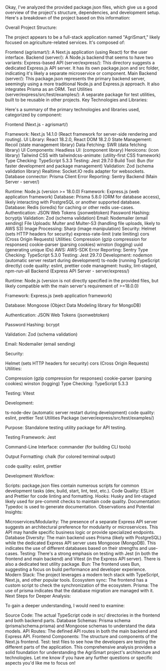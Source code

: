 Okay, I've analyzed the provided package.json files, which give us a good overview of the project's structure, dependencies, and development setup. Here's a breakdown of the project based on this information:

Overall Project Structure:

The project appears to be a full-stack application named "AgriSmart," likely focused on agriculture-related services. It's composed of:

Frontend (agrismart/): A Next.js application (using React) for the user interface.
Backend (server/): A Node.js backend that seems to have two variants:
Express-based API (server/express/): This directory suggests a dedicated Express.js API server. It has its own package.json and src folder, indicating it's likely a separate microservice or component.
Main Backend (server/): This package.json represents the primary backend server, seemingly using a more traditional Node.js and Express.js approach. It also integrates Prisma as an ORM.
Test Utilities (server/express/src/test/examples/): A separate package for test utilities, built to be reusable in other projects.
Key Technologies and Libraries:

Here's a summary of the primary technologies and libraries used, categorized by component:

Frontend (Next.js - agrismart/)

Framework: Next.js 14.1.0 (React framework for server-side rendering and routing).
UI Library: React 18.2.0, React DOM 18.2.0
State Management: Recoil (state management library)
Data Fetching: SWR (data fetching library)
UI Components:
Headless UI: (component library)
Heroicons: (icon library)
Tailwind CSS with tailwindcss-animate: (utility-first CSS framework)
Type Checking: TypeScript 5.3.3
Testing: Jest 29.7.0
Build Tool: Bun (for faster development and package management)
Validation: Zod (schema validation library)
Realtime: Socket.IO redis adapter for websockets.
Database connector: Prisma Client
Error Reporting: Sentry
Backend (Main Server - server/)

Runtime: Node.js (version >= 18.0.0)
Framework: Express.js (web application framework)
Database: Prisma 5.8.0 (ORM for database access), likely interacting with PostgreSQL or another supported database.
Database: Redis (ioredis) for caching or other redis use-cases.
Authentication: JSON Web Tokens (jsonwebtoken)
Password Hashing: bcryptjs
Validation: Zod (schema validation)
Email: Nodemailer (email sending)
File Uploads: Multer and Multer-S3 (handling file uploads, likely to AWS S3)
Image Processing: Sharp (image manipulation)
Security:
Helmet (sets HTTP headers for security)
express-rate-limit (rate limiting)
cors (Cross Origin Requests)
Utilities:
Compression (gzip compression for responses)
cookie-parser (parsing cookies)
winston (logging)
uuid (generating unique IDs)
AWS: AWS-SDK
Error Reporting: Sentry
Type Checking: TypeScript 5.3.0
Testing: Jest 29.7.0
Development:
nodemon (automatic server restart during development)
ts-node (running TypeScript directly)
code quality: eslint, prettier
code managment: husky, lint-staged, npm-run-all
Backend (Express API Server - server/express/)

Runtime: Node.js (version is not directly specified in the provided files, but likely compatible with the main server's requirement of >=18.0.0)

Framework: Express.js (web application framework)

Database: Mongoose (Object Data Modeling library for MongoDB)

Authentication: JSON Web Tokens (jsonwebtoken)

Password Hashing: bcrypt

Validation: Zod (schema validation)

Email: Nodemailer (email sending)

Security:

Helmet (sets HTTP headers for security)
cors (Cross Origin Requests)
Utilities:

Compression (gzip compression for responses)
cookie-parser (parsing cookies)
winston (logging)
Type Checking: TypeScript 5.3.3

Testing: Vitest

Development:

ts-node-dev (automatic server restart during development)
code quality: eslint, prettier Test Utilities Package (server/express/src/test/examples/)

Purpose: Standalone testing utility package for API testing.

Testing Framework: Jest

Command-Line Interface: commander (for building CLI tools)

Output Formatting: chalk (for colored terminal output)

code quality: eslint, prettier

Development Workflow:

Scripts: package.json files contain numerous scripts for common development tasks (dev, build, start, lint, test, etc.).
Code Quality: ESLint and Prettier for code linting and formatting.
Hooks: Husky and lint-staged likely used for pre-commit checks to maintain code quality.
Documentation: Typedoc is used to generate documentation.
Observations and Potential Insights:

Microservices/Modularity: The presence of a separate Express API server suggests an architectural preference for modularity or microservices. This API may handle specific business logic or provide specialized endpoints.
Database Diversity: The main backend uses Prisma (likely with PostgreSQL) while the dedicated Express API server uses Mongoose (MongoDB). This indicates the use of different databases based on their strengths and use-cases.
Testing: There's a strong emphasis on testing with Jest (in both the frontend and main backend) and Vitest (in the Express API server). There is also a dedicated test utility package.
Bun: The frontend uses Bun, suggesting a focus on build performance and developer experience.
Modern Stack: The project leverages a modern tech stack with TypeScript, Next.js, and other popular tools.
Ecosystem sync: The frontend has a custom script to check the synchronization of the ecosystem.
Prisma: The use of prisma indicates that the database migration are managed with it.
Next Steps for Deeper Analysis:

To gain a deeper understanding, I would need to examine:

Source Code: The actual TypeScript code in src/ directories in the frontend and both backend parts.
Database Schemas: Prisma schema (prisma/schema.prisma) and Mongoose schemas to understand the data models.
API Routes: The defined API routes in both the main backend and Express API.
Frontend Components: The structure and components of the Next.js frontend.
Test: test files to see how the developers are testing the different parts of the application.
This comprehensive analysis provides a solid foundation for understanding the AgriSmart project's architecture and technologies. Let me know if you have any further questions or specific aspects you'd like me to focus on!

